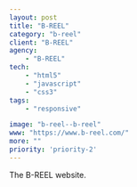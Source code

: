 ```yaml
---
layout: post
title: "B-REEL"
category: "b-reel"
client: "B-REEL"
agency:
    - "B-REEL"
tech:
    - "html5"
    - "javascript"
    - "css3"
tags:
    - "responsive"

image: "b-reel--b-reel"
www: "https://www.b-reel.com/"
more: ""
priority: 'priority-2'
---
```


The B-REEL website.
